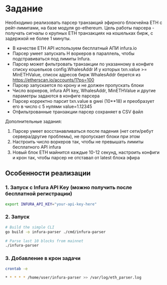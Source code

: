 # Задание

Необходимо реализовать парсер транзакций эфирного блокчейна ЕТН с рейт-лимитами, на базе модуля go-ethereum.
Цель работы парсера - получать сигналы о крупных ETH транзакциях на кошельках бирж, с задержкой не более 1 минуты.

* В качестве ETH API используем бесплатный АПИ infura.io 
* Парсер умеет запускать Н воркеров в параллель, чтобы подстравиваться под лимиты Infura.
* Парсер может фильтровать транзакции по указанному в конфиге списку кошельков config.WhalesAddr И у которых txn.value >= MinETHValue, список адресов бирж WhalesAddr берется из https://etherscan.io/accounts/1?ps=100
* Парсер запускается по крону и не должен пропускать блоки
* Число воркеров, infura API key, WhalesAddr, MinETHValue и другие параметры задаются в конфиге парсера
* Парсер корректно парсит txn.value в gwei (10**18) и преобразует его в число с 5 нулями value=1.12345
* Отфильтрованные транзакции парсер сохраняет в CSV файл

Дополнительные задания:
1) Парсер умеет восстанавливаться после падения (нет сети/ребут сервера/другие проблемы), не пропускает блоки при этом
2) Настроить число воркеров так, чтобы не превышать лимиты бесплатного API infura
3) Новый блок ЕТН майнится каждые 10-12 секунд, настроить конфиги и крон так, чтобы парсер не отставал от latest блока эфира


## Особенности реализации

### 1. Запуск с Infura API Key (можно получить после бесплатной регистрации)

```bash
export INFURA_API_KEY="your-api-key-here"
```

### 2. Запуск

```bash
# Build the simple CLI
go build -o infura-parser ./cmd/infura-parser

# Parse last 10 blocks from mainnet
./infura-parser
```

### 3. Добавление в крон задачи

```bash
crontab -e 

* * * * * /home/user/infura-parser >> /var/log/eth_parser.log
```